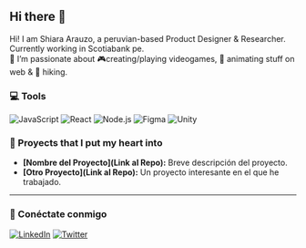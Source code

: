 ## Hi there 👋

<!--
**shiara0312/shiara0312** is a ✨ _special_ ✨ repository because its `README.md` (this file) appears on your GitHub profile.

Here are some ideas to get you started:

- 🔭 I’m currently working on ...
- 🌱 I’m currently learning ...
- 👯 I’m looking to collaborate on ...
- 🤔 I’m looking for help with ...
- 💬 Ask me about ...
- 📫 How to reach me: ...
- 😄 Pronouns: ...
- ⚡ Fun fact: ...
-->
Hi! I am Shiara Arauzo, a peruvian-based Product Designer & Researcher. Currently working in Scotiabank pe.
<br>
🔭 I’m passionate about 🎮creating/playing videogames, 💫 animating stuff on web & 🌱 hiking.
### 💻 Tools

![JavaScript](https://img.shields.io/badge/JavaScript-F7DF1E?style=for-the-badge&logo=javascript&logoColor=black)
![React](https://img.shields.io/badge/React-20232A?style=for-the-badge&logo=react&logoColor=61DAFB)
![Node.js](https://img.shields.io/badge/Node.js-339933?style=for-the-badge&logo=nodedotjs&logoColor=white)
![Figma](https://img.shields.io/badge/Figma-black?style=flat&logo=Figma&logoColor=purple&logoSize=auto&color=%23ffffff)
![Unity](https://img.shields.io/badge/Unity-black?style=flat&logo=Unity&logoColor=black&logoSize=auto&color=%23ffffff)



### 🚀 Proyects that I put my heart into

- **[Nombre del Proyecto](Link al Repo):** Breve descripción del proyecto.
- **[Otro Proyecto](Link al Repo):** Un proyecto interesante en el que he trabajado.

---

### 📧 Conéctate conmigo

[![LinkedIn](https://img.shields.io/badge/LinkedIn-0077B5?style=for-the-badge&logo=linkedin&logoColor=white)](https://linkedin.com/in/tu-usuario)
[![Twitter](https://img.shields.io/badge/Twitter-1DA1F2?style=for-the-badge&logo=twitter&logoColor=white)](https://twitter.com/tu-usuario)

<!--![Top Langs](https://github-readme-stats.vercel.app/api/top-langs/?username=anuraghazra&hide_progress=true)-->
